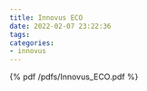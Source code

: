 ```yaml
---
title: Innovus ECO
date: 2022-02-07 23:22:36
tags:
categories:
- innovus
---
```


{% pdf /pdfs/Innovus_ECO.pdf %}
